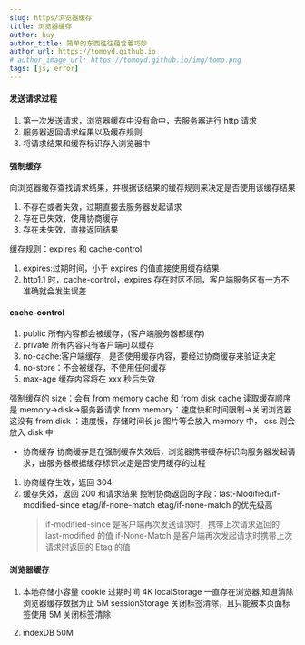 ```yaml
---
slug: https/浏览器缓存
title: 浏览器缓存
author: huy
author_title: 简单的东西往往蕴含着巧妙
author_url: https://tomoyd.github.io
# author_image_url: https://tomoyd.github.io/img/tomo.png
tags: [js, error]
---
```


#### 发送请求过程

1. 第一次发送请求，浏览器缓存中没有命中，去服务器进行 http 请求
2. 服务器返回请求结果以及缓存规则
3. 将请求结果和缓存标识存入浏览器中

#### 强制缓存

向浏览器缓存查找请求结果，并根据该结果的缓存规则来决定是否使用该缓存结果

1. 不存在或者失效，过期直接去服务器发起请求
2. 存在已失效，使用协商缓存
3. 存在未失效，直接返回结果

缓存规则：expires 和 cache-control

1. expires:过期时间，小于 expires 的值直接使用缓存结果
2. http1.1 时，cache-control，expires 存在时区不同，客户端服务区有一方不准确就会发生误差

#### cache-control

1. public 所有内容都会被缓存，(客户端服务器都缓存)
2. private 所有内容只有客户端可以缓存
3. no-cache:客户端缓存，是否使用缓存内容，要经过协商缓存来验证决定
4. no-store：不会被缓存，不使用任何缓存
5. max-age 缓存内容将在 xxx 秒后失效

强制缓存的 size：会有 from memory cache 和 from disk cache
读取缓存顺序是 memory->disk->服务器请求
from memory：速度快和时间限制->关闭浏览器这没有
from disk ：速度慢，存储时间长
js 图片等会放入 memory 中，
css 则会放入 disk 中

- 协商缓存
  协商缓存是在强制缓存失效后，浏览器携带缓存标识向服务器发起请求，由服务器根据缓存标识决定是否使用缓存的过程

1. 协商缓存生效，返回 304
2. 缓存失效，返回 200 和请求结果
   控制协商返回的字段：last-Modified/if-modified-since etag/if-none-match
   etag/if-none-match 的优先级高
   > if-modified-since 是客户端再次发送请求时，携带上次请求返回的 last-modified 的值
   > if-None-Match 是客户端再次发起请求时携带上次请求时返回的 Etag 的值

#### 浏览器缓存

1. 本地存储小容量
   cookie 过期时间 4K
   localStorage 一直存在浏览器,知道清除浏览器缓存数据为止 5M
   sessionStorage 关闭标签清除，且只能被本页面标签使用 5M 关闭标签清除

2. indexDB 50M
